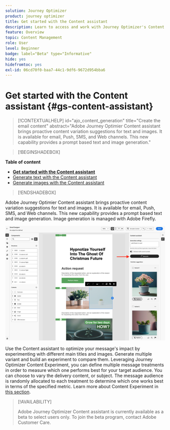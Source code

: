 ```yaml
---
solution: Journey Optimizer
product: journey optimizer
title: Get started with the Content assistant
description: Learn to access and work with Journey Optimizer's Content assistant
feature: Overview
topic: Content Management
role: User
level: Beginner
badge: label="Beta" type="Informative"
hide: yes
hidefromtoc: yes
exl-id: 06cd70f0-baa7-44c1-9df6-9672d954bba6
---
```

# Get started with the Content assistant {#gs-content-assistant}

>[!CONTEXTUALHELP]
>id="ajo_content_generation"
>title="Create the email content"
>abstract="Adobe Journey Optimier Content assistant brings proactive content variation suggestions for text and images. It is available for email, Push, SMS, and Web channels. This new capability provides a prompt based text and image generation."


>[!BEGINSHADEBOX]

**Table of content**

* **[Get started with the Content assistant](gs-generative.md)**
* [Generate text with the Content assistant](generative-content.md)
* [Generate images with the Content assistant](generative-image.md)

>[!ENDSHADEBOX]


Adobe Journey Optimier Content assistant brings proactive content variation suggestions for text and images. It is available for email, Push, SMS, and Web channels. This new capability provides a prompt based text and image generation. Image generation is managed with Adobe Firefly.

![](assets/image-gen-ai.png)



Use the Content assistant to optimize your message's impact by experimenting with different main titles and images. Generate multiple variant and build an experiment to compare them. Leveraging Journey Optimizer Content Experiment, you can define multiple message treatments in order to measure which one performs best for your target audience. You can choose to vary the delivery content, or subject. The message audience is randomly allocated to each treatment to determine which one works best in terms of the specified metric. Learn more about Content Experiment in [this section](../campaigns/content-experiment.md).


>[!AVAILABILITY]
>
>Adobe Journey Optimizer Content assistant is currently available as a beta to select users only. To join the beta program, contact Adobe Customer Care.
